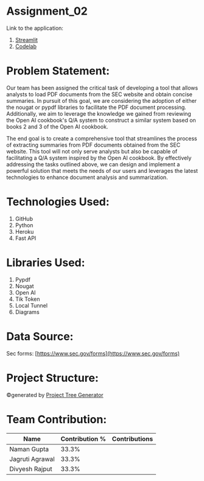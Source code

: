 # Assignment_02

Link to the application:

1. [Streamlit](https://)
2. [Codelab](https://codelabs-preview.appspot.com/?file_id=)

# Problem Statement:

Our team has been assigned the critical task of developing a tool that allows analysts to load PDF documents from the SEC website and obtain concise summaries. In pursuit of this goal, we are considering the adoption of either the nougat or pypdf libraries to facilitate the PDF document processing. Additionally, we aim to leverage the knowledge we gained from reviewing the Open AI cookbook's Q/A system to construct a similar system based on books 2 and 3 of the Open AI cookbook.

The end goal is to create a comprehensive tool that streamlines the process of extracting summaries from PDF documents obtained from the SEC website. This tool will not only serve analysts but also be capable of facilitating a Q/A system inspired by the Open AI cookbook. By effectively addressing the tasks outlined above, we can design and implement a powerful solution that meets the needs of our users and leverages the latest technologies to enhance document analysis and summarization.

# Technologies Used:

1. GitHub
2. Python
3. Heroku
4. Fast API

# Libraries Used:

1. Pypdf
2. Nougat
3. Open AI
4. Tik Token
5. Local Tunnel
6. Diagrams

# Data Source:

Sec forms: [https://www.sec.gov/forms](https://www.sec.gov/forms)

# Project Structure:


©generated by [Project Tree Generator](https://woochanleee.github.io/project-tree-generator)

# Team Contribution:

| Name            | Contribution % | Contributions |
|-----------------|----------------|---------------|
| Naman Gupta     |     33.3%      |              |
| Jagruti Agrawal |     33.3%      |               |
| Divyesh Rajput  |     33.3%      |               |

